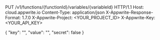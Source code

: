 PUT /v1/functions/{functionId}/variables/{variableId} HTTP/1.1
Host: cloud.appwrite.io
Content-Type: application/json
X-Appwrite-Response-Format: 1.7.0
X-Appwrite-Project: <YOUR_PROJECT_ID>
X-Appwrite-Key: <YOUR_API_KEY>

{
  "key": "<KEY>",
  "value": "<VALUE>",
  "secret": false
}
